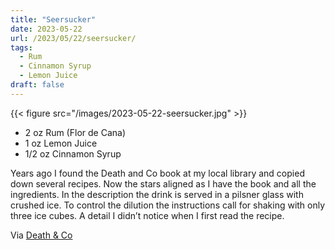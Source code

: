 ```yaml
---
title: "Seersucker"
date: 2023-05-22
url: /2023/05/22/seersucker/
tags:
  - Rum
  - Cinnamon Syrup
  - Lemon Juice
draft: false
---
```



{{< figure src="/images/2023-05-22-seersucker.jpg" >}}

* 2 oz Rum (Flor de Cana)
* 1 oz Lemon Juice
* 1/2 oz Cinnamon Syrup

Years ago I found the Death and Co book at my local library and copied down several recipes. Now the stars aligned as I have the book and all the ingredients. In the description the drink is served in a pilsner glass with crushed ice. To control the dilution the instructions call for shaking with only three ice cubes. A detail I didn’t notice when I first read the recipe.

Via [Death & Co](https://www.deathandcompany.com/)
